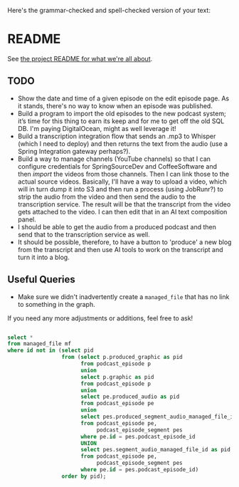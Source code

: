 Here's the grammar-checked and spell-checked version of your text:

# README

See [the project README for what we're all about](https://github.com/bootiful-media-mogul/.github/blob/main/profile/README.md).

## TODO
- Show the date and time of a given episode on the edit episode page. As it stands, there's no way to know when an episode was published.
- Build a program to import the old episodes to the new podcast system; it’s time for this thing to earn its keep and for me to get off the old SQL DB. I'm paying DigitalOcean, might as well leverage it!
- Build a transcription integration flow that sends an .mp3 to Whisper (which I need to deploy) and then returns the text from the audio (use a Spring Integration gateway perhaps?).
- Build a way to manage channels (YouTube channels) so that I can configure credentials for SpringSourceDev and CoffeeSoftware and then _import_ the videos from those channels. Then I can link those to the actual source videos. Basically, I'll have a way to upload a video, which will in turn dump it into S3 and then run a process (using JobRunr?) to strip the audio from the video and then send the audio to the transcription service. The result will be that the transcript from the video gets attached to the video. I can then edit that in an AI text composition panel.
- I should be able to get the audio from a produced podcast and then send that to the transcription service as well.
- It should be possible, therefore, to have a button to 'produce' a new blog from the transcript and then use AI tools to work on the transcript and turn it into a blog.

## Useful Queries
- Make sure we didn't inadvertently create a `managed_file` that has no link to something in the graph.

If you need any more adjustments or additions, feel free to ask!

```sql

select *
from managed_file mf
where id not in (select pid
                 from (select p.produced_graphic as pid
                       from podcast_episode p
                       union
                       select p.graphic as pid
                       from podcast_episode p
                       union
                       select pe.produced_audio as pid
                       from podcast_episode pe
                       union
                       select pes.produced_segment_audio_managed_file_id as pid
                       from podcast_episode pe,
                            podcast_episode_segment pes
                       where pe.id = pes.podcast_episode_id
                       UNION
                       select pes.segment_audio_managed_file_id as pid
                       from podcast_episode pe,
                            podcast_episode_segment pes
                       where pe.id = pes.podcast_episode_id)
                 order by pid);

```